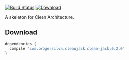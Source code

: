 [![Build Status](https://www.bitrise.io/app/9ea4bf8da80ba96a.svg?token=eVaF6nPleRQZ1_ellquuEA&branch=master)](https://www.bitrise.io/app/9ea4bf8da80ba96a) [ ![Download](https://api.bintray.com/packages/orogersilva/maven/clean-jack/images/download.svg) ](https://bintray.com/orogersilva/maven/clean-jack/_latestVersion)

A skeleton for Clean Architecture.

Download
--------

```groovy
dependencies {
  compile 'com.orogersilva.cleanjack:clean-jack:0.2.0'
}
```